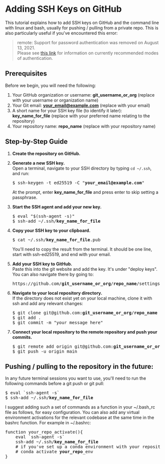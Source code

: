 # Adding SSH Keys on GitHub

This tutorial explains how to add SSH keys on GitHub and the command line with linux and bash, usually for pushing / pulling from a private repo. This is also particularly useful if you've encountered this error:

> remote: Support for password authentication was removed on August 13, 2021.  
> Please see [this link](https://docs.github.com/en/get-started/getting-started-with-git/about-remote-repositories#cloning-with-https-urls) for information on currently recommended modes of authentication.

## Prerequisites
Before we begin, you will need the following:

1. Your GitHub organization or username: **git_username_or_org** (replace with your username or organization name)
2. Your Git email: **your_email@example.com** (replace with your email)
3. A short name for your SSH key file (to identify it later): **key_name_for_file** (replace with your preferred name relating to the repository)
4. Your repository name: **repo_name** (replace with your repository name)

## Step-by-Step Guide

1. **Create the repository on GitHub.**

2. **Generate a new SSH key.**  
   Open a terminal, navigate to your SSH directory by typing `cd ~/.ssh`, and run:  
   <pre>
   $ ssh-keygen -t ed25519 -C "<b>your_email@example.com</b>"
   </pre>
   At the prompt, enter **key_name_for_file** and press enter to skip setting a passphrase.

3. **Start the SSH agent and add your new key.**
   <pre>
   $ eval "$(ssh-agent -s)"
   $ ssh-add ~/.ssh/<b>key_name_for_file</b>
   </pre>

4. **Copy your SSH key to your clipboard.**  
   <pre>
   $ cat ~/.ssh/<b>key_name_for_file</b>.pub
   </pre>
   You'll need to copy the result from the terminal. It should be one line, start with ssh-ed25519, and end with your email.
   
5. **Add your SSH key to GitHub.**  
   Paste this into the git website and add the key. It's under "deploy keys". You can also navigate there by going to:
   <pre>https://github.com/<b>git_username_or_org</b>/<b>repo_name</b>/settings/keys</pre>

6. **Navigate to your local repository directory.**  
   If the directory does not exist yet on your local machine, clone it with ssh and add any relevant changes:

   <pre>
   $ git clone git@github.com:<b>git_username_or_org</b>/<b>repo_name</b>
   $ git add .
   $ git commit -m "your message here"
   </pre>

7. **Connect your local repository to the remote repository and push your commits.**
   <pre>
   $ git remote add origin git@github.com:<b>git_username_or_org</b>/<b>repo_name</b>.git
   $ git push -u origin main
   </pre>


## Pushing / pulling to the repository in the future:
In any future terminal sessions you want to use, you'll need to run the following commands before a git push or git pull:

<pre>
$ eval `ssh-agent -s`
$ ssh-add ~/.ssh/<b>key_name_for_file</b>
</pre>
I suggest adding such a set of commands as a function in your ~/.bash_rc file as follows, for easy configuration. You can also add any virtual environment activations for the relevant codebase at the same time in the bashrc function. For example in ~/.bashrc:
<pre>
function your_repo_activate(){
    eval `ssh-agent -s`
    ssh-add ~/.ssh/<b>key_name_for_file</b>
    # if you've set up a conda environment with your repository name followed by "_env", you could have something like the line below:
    # conda activate <b>your_repo</b>_env
}
</pre>


 
